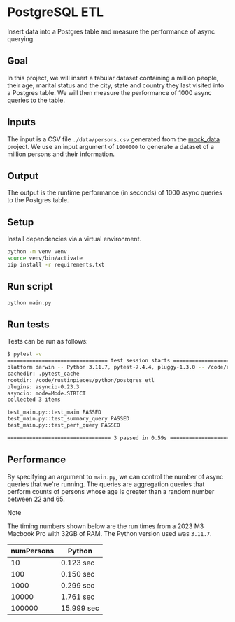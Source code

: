 # PostgreSQL ETL

Insert data into a Postgres table and measure the performance of async querying.

## Goal

In this project, we will insert a tabular dataset containing a million people, their age, marital status and the city, state and country they last visited into a Postgres table. We will then measure the performance of 1000 async queries to the table.

## Inputs

The input is a CSV file `./data/persons.csv` generated from the [mock_data](../mock_data) project. We use an input argument of `1000000` to generate a dataset of a million persons and their information.

## Output

The output is the runtime performance (in seconds) of 1000 async queries to the Postgres table.

## Setup

Install dependencies via a virtual environment.

```bash
python -m venv venv
source venv/bin/activate
pip install -r requirements.txt
```

## Run script

```bash
python main.py
```

## Run tests

Tests can be run as follows:

```bash
$ pytest -v
================================ test session starts ================================
platform darwin -- Python 3.11.7, pytest-7.4.4, pluggy-1.3.0 -- /code/rustinpieces/python/postgres_etl/.venv/bin/python3.11
cachedir: .pytest_cache
rootdir: /code/rustinpieces/python/postgres_etl
plugins: asyncio-0.23.3
asyncio: mode=Mode.STRICT
collected 3 items                                                                   

test_main.py::test_main PASSED                                                [ 33%]
test_main.py::test_summary_query PASSED                                       [ 66%]
test_main.py::test_perf_query PASSED                                          [100%]

================================= 3 passed in 0.59s =================================
```

## Performance

By specifying an argument to `main.py`, we can control the number of async queries that we're running. The queries are aggregation queries that perform counts of persons whose age is greater than a random number between 22 and 65.

> [!NOTE]
> The timing numbers shown below are the run times from a 2023 M3 Macbook Pro with 32GB of RAM.
> The Python version used was `3.11.7`.

numPersons | Python
--- | ---
10 | 0.123 sec
100 | 0.150 sec
1000 | 0.299 sec
10000 | 1.761 sec
100000 | 15.999 sec